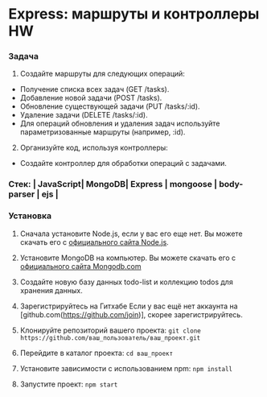 # Express: маршруты и контроллеры HW

### Задача 

1. Создайте маршруты для следующих операций:
- Получение списка всех задач (GET /tasks).
- Добавление новой задачи (POST /tasks).
- Обновление существующей задачи (PUT /tasks/:id).
- Удаление задачи (DELETE /tasks/:id).
- Для операций обновления и удаления задач используйте параметризованные маршруты (например, :id).
2. Организуйте код, используя контроллеры:
- Создайте контроллер для обработки операций с задачами.


### Стек: | JavaScript| MongoDB| Express | mongoose | body-parser | ejs |


### Установка



1. Сначала установите Node.js, если у вас его еще нет. Вы можете скачать его с [официального сайта Node.js](https://nodejs.org/).

2. Установите MongoDB на компьютер. Вы можете скачать его с [официального сайта Mongodb.com](https://www.mongodb.com/try/download/community) 
   
3. Создайте новую базу данных todo-list и коллекцию todos для хранения данных.

4. Зарегистрируйтесь на Гитхабе
Если у вас ещё нет аккаунта на [github.com(https://github.com/join)], скорее зарегистрируйтесь.

1. Клонируйте репозиторий вашего проекта:
   ``` git clone https://github.com/ваш_пользователь/ваш_проект.git ```

2. Перейдите в каталог проекта:
```cd ваш_проект ```

1. Установите зависимости с использованием npm:
``` npm install ```

1. Запустите проект:
``` npm start ```



